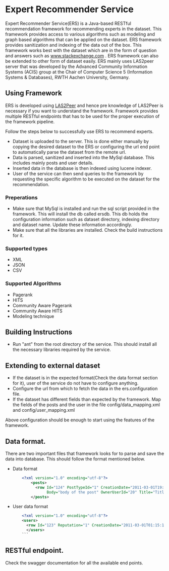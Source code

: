 # Expert Recommender Service

Expert Recommender Service(ERS) is a Java-based RESTful recommendation framework for recommending experts in the dataset. This framework provides access to various algorithms such as modeling and graph based algorithms that can be applied on the dataset. ERS framework provides sanitization and indexing of the data out of the box. This framework works best with the dataset which are in the form of question and answers such as www.stackexchange.com . ERS framework can also be extended to other form of dataset easily. ERS mainly uses LAS2peer server that was developed by the Advanced Community Information Systems (ACIS) group at the Chair of Computer Science 5 (Information Systems & Databases), RWTH Aachen University, Germany.

## Using Framework
ERS is developed using [LAS2Peer](http://las2peer.com) and hence pre knowledge of LAS2Peer is necessary if you want to understand the framework. Framework provides multiple RESTful endpoints that has to be used for the proper execution of the framework pipeline.

Follow the steps below to successfully use ERS to recommend experts.

* Dataset is uploaded to the server. This is done either manually by copying the desired dataset to the ERS or configuring the url end point to automatically parse the dataset from the remote url.
* Data is parsed, sanitized and inserted into the MySql database. This includes mainly posts and user details.
* Inserted data in the database is then indexed using lucene indexer.
* User of the service can then send queries to the framework by requesting the specific algorithm to be executed on the dataset for the recommendation.

### Preperations
* Make sure that MySql is installed and run the sql script provided in the framework. This will install the db called ersdb. This db holds the configuration information such as dataset directory, indexing directory and dataset name. Update these information accordingly.
* Make sure that all the libraries are installed. Check the build instructions for it.

### Supported types
* XML
* JSON
* CSV


### Supported Algorithms
* Pagerank
* HITS
* Community Aware Pagerank
* Community Aware HITS
* Modeling technique

## Building Instructions
* Run "ant" from the root directory of the service. This should install all the necessary libraries required by the service.

## Extending to external dataset
* If the dataset is in the expected format(Check the data format section for it), user of the service do not have to configure anything.
* Configure the url from which to fetch the data in the ers.configuration file.
* If the dataset has different fields than expected by the framework. Map the fields of the posts and the user in the file config/data_mapping.xml and config/user_mapping.xml

Above configuration should be enough to start using the features of the framework.

## Data format.
There are two important files that framework looks for to parse and save the data into database. This should follow the format mentioned below.
* Data format
	```xml
		<?xml version="1.0" encoding="utf-8"?>
			<posts>
			  <row Id="124" PostTypeId="1" CreationDate="2011-03-01T19:49:22.47"
                   Body="body of the post" OwnerUserId="20" Title="Title of the post" />
		    </posts>
	```
* User data format
	```xml
		<?xml version="1.0" encoding="utf-8"?>
		<users>
		  <row Id="123" Reputation="1" CreationDate="2011-03-01T01:15:13.14" DisplayName="Alex" LastAccessDate="2011-03-01T01:15:13.147" WebsiteUrl="http://xyz.com" Location="Aachen" AboutMe="Details about the user" AccountId="-1" />
          </users>
		```

## RESTful endpoint.
Check the swagger documentation for all the available end points.




